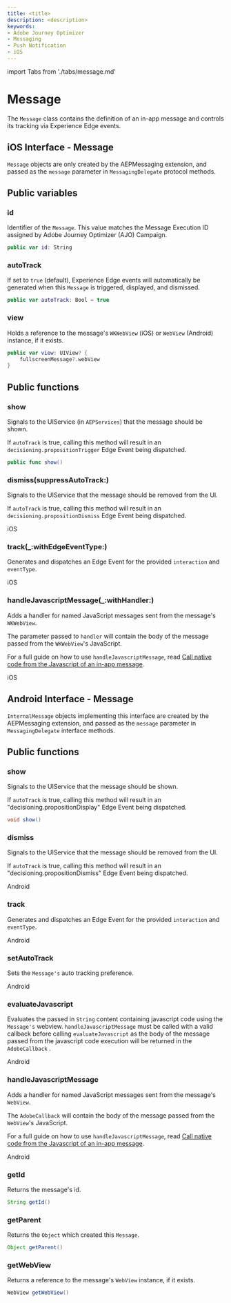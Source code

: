 ```yaml
---
title: <title>
description: <description>
keywords:
- Adobe Journey Optimizer
- Messaging
- Push Notification
- iOS
---
```

import Tabs from './tabs/message.md'

# Message

The `Message` class contains the definition of an in-app message and controls its tracking via Experience Edge events.

## iOS Interface - Message

`Message` objects are only created by the AEPMessaging extension, and passed as the `message` parameter in `MessagingDelegate` protocol methods.

## Public variables

### id

Identifier of the `Message`. This value matches the Message Execution ID assigned by Adobe Journey Optimizer (AJO) Campaign.

```swift
public var id: String
```

### autoTrack

If set to `true` (default), Experience Edge events will automatically be generated when this `Message` is triggered, displayed, and dismissed.

```swift
public var autoTrack: Bool = true
```

### view

Holds a reference to the message's `WKWebView` (iOS) or `WebView` (Android) instance, if it exists.

```swift
public var view: UIView? {
    fullscreenMessage?.webView
}
```

## Public functions

### show

Signals to the UIService (in `AEPServices`) that the message should be shown.

If `autoTrack` is true, calling this method will result in an `decisioning.propositionTrigger` Edge Event being dispatched.

```swift
public func show()
```

### dismiss(suppressAutoTrack:)

Signals to the UIService that the message should be removed from the UI.

If `autoTrack` is true, calling this method will result in an `decisioning.propositionDismiss` Edge Event being dispatched.

<TabsBlock orientation="horizontal" slots="heading, content" repeat="0"/>

iOS

<Tabs query="platform=ios&function=dismiss"/>

### track(_:withEdgeEventType:)

Generates and dispatches an Edge Event for the provided `interaction` and `eventType`.

<TabsBlock orientation="horizontal" slots="heading, content" repeat="1"/>

iOS

<Tabs query="platform=ios&function=track"/>

### handleJavascriptMessage(_:withHandler:)

Adds a handler for named JavaScript messages sent from the message's `WKWebView`.

The parameter passed to `handler` will contain the body of the message passed from the `WKWebView`'s JavaScript.

For a full guide on how to use `handleJavascriptMessage`, read [Call native code from the Javascript of an in-app message](./tutorials/native-from-javascript.md).

<TabsBlock orientation="horizontal" slots="heading, content" repeat="1"/>

iOS

<Tabs query="platform=ios&function=handle-javascript-message"/>

## Android Interface - Message

`InternalMessage` objects implementing this interface are created by the AEPMessaging extension, and passed as the `message` parameter in `MessagingDelegate` interface methods.

## Public functions

### show

Signals to the UIService that the message should be shown.

If `autoTrack` is true, calling this method will result in an "decisioning.propositionDisplay" Edge Event being dispatched.

```java
void show()
```

### dismiss

Signals to the UIService that the message should be removed from the UI.

If `autoTrack` is true, calling this method will result in an "decisioning.propositionDismiss" Edge Event being dispatched.

<TabsBlock orientation="horizontal" slots="heading, content" repeat="1"/>

Android

<Tabs query="platform=android&function=dismiss"/>

### track

Generates and dispatches an Edge Event for the provided `interaction` and `eventType`.

<TabsBlock orientation="horizontal" slots="heading, content" repeat="1"/>

Android

<Tabs query="platform=android&function=track"/>

### setAutoTrack

Sets the `Message's` auto tracking preference.

<TabsBlock orientation="horizontal" slots="heading, content" repeat="1"/>

Android

<Tabs query="platform=android&function=auto-track"/>

### evaluateJavascript

Evaluates the passed in `String` content containing javascript code using the `Message's` webview. `handleJavascriptMessage` must be called with a valid callback before calling `evaluateJavascript` as the body of the message passed from the javascript code execution will be returned in the `AdobeCallback` .

<TabsBlock orientation="horizontal" slots="heading, content" repeat="1"/>

Android

<Tabs query="platform=android&function=evaluate-javascript"/>

### handleJavascriptMessage

Adds a handler for named JavaScript messages sent from the message's `WebView`.

The  `AdobeCallback` will contain the body of the message passed from the `WebView`'s JavaScript.

For a full guide on how to use `handleJavascriptMessage`, read [Call native code from the Javascript of an in-app message](./how-to-call-native-from-javascript.md).

<TabsBlock orientation="horizontal" slots="heading, content" repeat="1"/>

Android

<Tabs query="platform=android&function=handle-javascript-message"/>

### getId

Returns the message's id.

```java
String getId()
```

### getParent

Returns the `Object` which created this `Message`.

```java
Object getParent()
```

### getWebView

Returns a reference to the message's  `WebView`  instance, if it exists.

```java
WebView getWebView()
```
